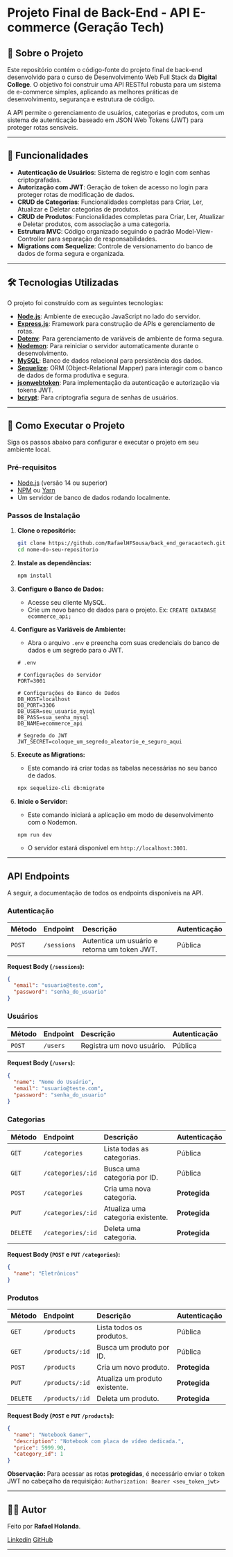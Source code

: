 
# Projeto Final de Back-End - API E-commerce (Geração Tech)

## 📖 Sobre o Projeto

Este repositório contém o código-fonte do projeto final de back-end desenvolvido para o curso de Desenvolvimento Web Full Stack da **Digital College**. O objetivo foi construir uma API RESTful robusta para um sistema de e-commerce simples, aplicando as melhores práticas de desenvolvimento, segurança e estrutura de código.

A API permite o gerenciamento de usuários, categorias e produtos, com um sistema de autenticação baseado em JSON Web Tokens (JWT) para proteger rotas sensíveis.

-----

## 🧩 Funcionalidades

  - **Autenticação de Usuários**: Sistema de registro e login com senhas criptografadas.
  - **Autorização com JWT**: Geração de token de acesso no login para proteger rotas de modificação de dados.
  - **CRUD de Categorias**: Funcionalidades completas para Criar, Ler, Atualizar e Deletar categorias de produtos.
  - **CRUD de Produtos**: Funcionalidades completas para Criar, Ler, Atualizar e Deletar produtos, com associação a uma categoria.
  - **Estrutura MVC**: Código organizado seguindo o padrão Model-View-Controller para separação de responsabilidades.
  - **Migrations com Sequelize**: Controle de versionamento do banco de dados de forma segura e organizada.

-----

## 🛠️ Tecnologias Utilizadas

O projeto foi construído com as seguintes tecnologias:

  - **[Node.js](https://nodejs.org/)**: Ambiente de execução JavaScript no lado do servidor.
  - **[Express.js](https://expressjs.com/)**: Framework para construção de APIs e gerenciamento de rotas.
  - **[Dotenv](https://www.npmjs.com/package/dotenv)**: Para gerenciamento de variáveis de ambiente de forma segura.
  - **[Nodemon](https://www.npmjs.com/package/nodemon)**: Para reiniciar o servidor automaticamente durante o desenvolvimento.
  - **[MySQL](https://www.mysql.com/)**: Banco de dados relacional para persistência dos dados.
  - **[Sequelize](https://sequelize.org/)**: ORM (Object-Relational Mapper) para interagir com o banco de dados de forma produtiva e segura.
  - **[jsonwebtoken](https://www.npmjs.com/package/jsonwebtoken)**: Para implementação da autenticação e autorização via tokens JWT.
  - **[bcrypt](https://www.npmjs.com/package/bcrypt)**: Para criptografia segura de senhas de usuários.

-----

## 🚀 Como Executar o Projeto

Siga os passos abaixo para configurar e executar o projeto em seu ambiente local.

### Pré-requisitos

  - [Node.js](https://nodejs.org/) (versão 14 ou superior)
  - [NPM](https://www.npmjs.com/) ou [Yarn](https://yarnpkg.com/)
  - Um servidor de banco de dados rodando localmente.

### Passos de Instalação

1.  **Clone o repositório:**

    ```bash
    git clone https://github.com/RafaelHFSousa/back_end_geracaotech.git
    cd nome-do-seu-repositorio
    ```

2.  **Instale as dependências:**

    ```bash
    npm install
    ```

3.  **Configure o Banco de Dados:**

      - Acesse seu cliente MySQL.
      - Crie um novo banco de dados para o projeto. Ex: `CREATE DATABASE ecommerce_api;`

4.  **Configure as Variáveis de Ambiente:**

      - Abra o arquivo `.env` e preencha com suas credenciais do banco de dados e um segredo para o JWT.

    <!-- end list -->

    ```env
    # .env

    # Configurações do Servidor
    PORT=3001

    # Configurações do Banco de Dados
    DB_HOST=localhost
    DB_PORT=3306
    DB_USER=seu_usuario_mysql
    DB_PASS=sua_senha_mysql
    DB_NAME=ecommerce_api

    # Segredo do JWT
    JWT_SECRET=coloque_um_segredo_aleatorio_e_seguro_aqui
    ```

5.  **Execute as Migrations:**

      - Este comando irá criar todas as tabelas necessárias no seu banco de dados.

    <!-- end list -->

    ```bash
    npx sequelize-cli db:migrate
    ```

6.  **Inicie o Servidor:**

      - Este comando iniciará a aplicação em modo de desenvolvimento com o Nodemon.

    <!-- end list -->

    ```bash
    npm run dev
    ```

      - O servidor estará disponível em `http://localhost:3001`.

-----

## API Endpoints

A seguir, a documentação de todos os endpoints disponíveis na API.

### Autenticação

| Método | Endpoint     | Descrição                                         | Autenticação |
| :----- | :----------- | :------------------------------------------------ | :----------- |
| `POST` | `/sessions`  | Autentica um usuário e retorna um token JWT.        | Pública      |

**Request Body (`/sessions`):**

```json
{
  "email": "usuario@teste.com",
  "password": "senha_do_usuario"
}
```

### Usuários

| Método | Endpoint | Descrição                 | Autenticação |
| :----- | :------- | :------------------------ | :----------- |
| `POST` | `/users` | Registra um novo usuário. | Pública      |

**Request Body (`/users`):**

```json
{
  "name": "Nome do Usuário",
  "email": "usuario@teste.com",
  "password": "senha_do_usuario"
}
```

### Categorias

| Método   | Endpoint         | Descrição                            | Autenticação |
| :------- | :--------------- | :----------------------------------- | :----------- |
| `GET`    | `/categories`    | Lista todas as categorias.           | Pública      |
| `GET`    | `/categories/:id`| Busca uma categoria por ID.          | Pública      |
| `POST`   | `/categories`    | Cria uma nova categoria.             | **Protegida**|
| `PUT`    | `/categories/:id`| Atualiza uma categoria existente.    | **Protegida**|
| `DELETE` | `/categories/:id`| Deleta uma categoria.                | **Protegida**|

**Request Body (`POST` e `PUT` `/categories`):**

```json
{
  "name": "Eletrônicos"
}
```

### Produtos

| Método   | Endpoint      | Descrição                       | Autenticação |
| :------- | :------------ | :------------------------------ | :----------- |
| `GET`    | `/products`   | Lista todos os produtos.        | Pública      |
| `GET`    | `/products/:id`| Busca um produto por ID.       | Pública      |
| `POST`   | `/products`   | Cria um novo produto.           | **Protegida**|
| `PUT`    | `/products/:id`| Atualiza um produto existente.  | **Protegida**|
| `DELETE` | `/products/:id`| Deleta um produto.              | **Protegida**|

**Request Body (`POST` e `PUT` `/products`):**

```json
{
  "name": "Notebook Gamer",
  "description": "Notebook com placa de vídeo dedicada.",
  "price": 5999.90,
  "category_id": 1
}
```

**Observação:** Para acessar as rotas **protegidas**, é necessário enviar o token JWT no cabeçalho da requisição:
`Authorization: Bearer <seu_token_jwt>`

-----

## 👨‍💻 Autor

Feito  por **Rafael Holanda**.

[Linkedin](https://www.linkedin.com/in/rafael-holanda-f-de-sousa-336a27224/)
[GitHub](https://github.com/RafaelHFSousa)

-----
